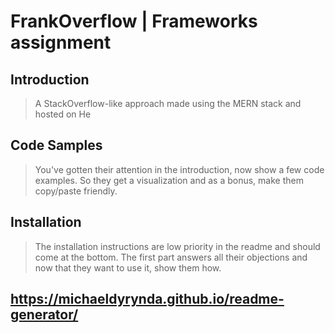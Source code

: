 # FrankOverflow | Frameworks assignment

## Introduction

> A StackOverflow-like approach made using the MERN stack and hosted on He

## Code Samples

> You've gotten their attention in the introduction, now show a few code examples. So they get a visualization and as a bonus, make them copy/paste friendly.

## Installation

> The installation instructions are low priority in the readme and should come at the bottom. The first part answers all their objections and now that they want to use it, show them how.

## https://michaeldyrynda.github.io/readme-generator/